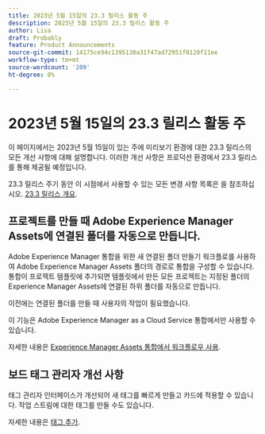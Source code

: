 ```yaml
---
title: 2023년 5월 15일의 23.3 릴리스 활동 주
description: 2023년 5월 15일의 23.3 릴리스 활동 주
author: Lisa
draft: Probably
feature: Product Announcements
source-git-commit: 14175ce94c1395138a31f47ad72951f0120f11ee
workflow-type: tm+mt
source-wordcount: '209'
ht-degree: 0%

---
```


# 2023년 5월 15일의 23.3 릴리스 활동 주

이 페이지에서는 2023년 5월 15일이 있는 주에 미리보기 환경에 대한 23.3 릴리스의 모든 개선 사항에 대해 설명합니다. 이러한 개선 사항은 프로덕션 환경에서 23.3 릴리스를 통해 제공될 예정입니다.

23.3 릴리스 주기 동안 이 시점에서 사용할 수 있는 모든 변경 사항 목록은 을 참조하십시오. [23.3 릴리스 개요](/help/quicksilver/product-announcements/product-releases/23.3-release-activity/23-3-release-overview.md).

## 프로젝트를 만들 때 Adobe Experience Manager Assets에 연결된 폴더를 자동으로 만듭니다.

Adobe Experience Manager 통합을 위한 새 연결된 폴더 만들기 워크플로를 사용하여 Adobe Experience Manager Assets 폴더의 경로로 통합을 구성할 수 있습니다. 통합이 프로젝트 템플릿에 추가되면 템플릿에서 만든 모든 프로젝트는 지정된 폴더의 Experience Manager Assets에 연결된 하위 폴더를 자동으로 만듭니다.

이전에는 연결된 폴더를 만들 때 사용자의 작업이 필요했습니다.

이 기능은 Adobe Experience Manager as a Cloud Service 통합에서만 사용할 수 있습니다.

자세한 내용은 [Experience Manager Assets 통합에서 워크플로우 사용](/help/quicksilver/documents/adobe-workfront-for-experience-manager-assets-essentials/use-aem-workflows.md).

## 보드 태그 관리자 개선 사항

태그 관리자 인터페이스가 개선되어 새 태그를 빠르게 만들고 카드에 적용할 수 있습니다. 작업 스트림에 대한 태그를 만들 수도 있습니다.

자세한 내용은 [태그 추가](/help/quicksilver/agile/get-started-with-boards/add-tags.md).
